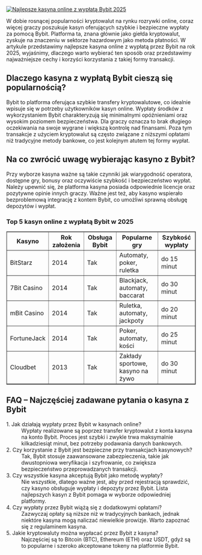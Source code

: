 [![Najlepsze kasyna online z wypłatą Bybit 2025](https://123-caf.pages.dev/gitsignup.png)](https://vrmoo.ru/Bt82HjjY)

<p>W dobie rosnącej popularności kryptowalut na rynku rozrywki online, coraz więcej graczy poszukuje kasyn oferujących szybkie i bezpieczne wypłaty za pomocą Bybit. Platforma ta, znana głównie jako giełda kryptowalut, zyskuje na znaczeniu w sektorze hazardowym jako metoda płatności. W artykule przedstawimy najlepsze kasyna online z wypłatą przez Bybit na rok 2025, wyjaśnimy, dlaczego warto wybierać ten sposób oraz przedstawimy najważniejsze cechy i korzyści korzystania z takiej formy transakcji.</p>  <h2>Dlaczego kasyna z wypłatą Bybit cieszą się popularnością?</h2> <p>Bybit to platforma oferująca szybkie transfery kryptowalutowe, co idealnie wpisuje się w potrzeby użytkowników kasyn online. Wypłaty środków z wykorzystaniem Bybit charakteryzują się minimalnymi opóźnieniami oraz wysokim poziomem bezpieczeństwa. Dla graczy oznacza to brak długiego oczekiwania na swoje wygrane i większą kontrolę nad finansami. Poza tym transakcje z użyciem kryptowalut są często związane z niższymi opłatami niż tradycyjne metody bankowe, co jest kolejnym atutem tej formy wypłat.</p>  <h2>Na co zwrócić uwagę wybierając kasyno z Bybit?</h2> <p>Przy wyborze kasyna ważne są takie czynniki jak wiarygodność operatora, dostępne gry, bonusy oraz oczywiście szybkość i bezpieczeństwo wypłat. Należy upewnić się, że platforma kasyna posiada odpowiednie licencje oraz pozytywne opinie innych graczy. Ważne jest też, aby kasyno wspierało bezproblemową integrację z kontem Bybit, co umożliwi sprawną obsługę depozytów i wypłat.</p>  <h3>Top 5 kasyn online z wypłatą Bybit w 2025</h3> <table border="1" cellpadding="5" cellspacing="0">   <thead>     <tr>       <th>Kasyno</th>       <th>Rok założenia</th>       <th>Obsługa Bybit</th>       <th>Popularne gry</th>       <th>Szybkość wypłaty</th>     </tr>   </thead>   <tbody>     <tr>       <td>BitStarz</td>       <td>2014</td>       <td>Tak</td>       <td>Automaty, poker, ruletka</td>       <td>do 15 minut</td>     </tr>     <tr>       <td>7Bit Casino</td>       <td>2014</td>       <td>Tak</td>       <td>Blackjack, automaty, baccarat</td>       <td>do 30 minut</td>     </tr>     <tr>       <td>mBit Casino</td>       <td>2014</td>       <td>Tak</td>       <td>Ruletka, automaty, jackpoty</td>       <td>do 20 minut</td>     </tr>     <tr>       <td>FortuneJack</td>       <td>2014</td>       <td>Tak</td>       <td>Poker, automaty, kości</td>       <td>do 25 minut</td>     </tr>     <tr>       <td>Cloudbet</td>       <td>2013</td>       <td>Tak</td>       <td>Zakłady sportowe, kasyno na żywo</td>       <td>do 30 minut</td>     </tr>   </tbody> </table>  <h2>FAQ – Najczęściej zadawane pytania o kasyna z Bybit</h2> <dl>   <dt>1. Jak działają wypłaty przez Bybit w kasynach online?</dt>   <dd>Wypłaty realizowane są poprzez transfer kryptowalut z konta kasyna na konto Bybit. Proces jest szybki i zwykle trwa maksymalnie kilkadziesiąt minut, bez potrzeby podawania danych bankowych.</dd>    <dt>2. Czy korzystanie z Bybit jest bezpieczne przy transakcjach kasynowych?</dt>   <dd>Tak, Bybit stosuje zaawansowane zabezpieczenia, takie jak dwustopniowa weryfikacja i szyfrowanie, co zwiększa bezpieczeństwo przeprowadzanych transakcji.</dd>    <dt>3. Czy wszystkie kasyna akceptują Bybit jako metodę wypłaty?</dt>   <dd>Nie wszystkie, dlatego ważne jest, aby przed rejestracją sprawdzić, czy kasyno obsługuje wypłaty i depozyty przez Bybit. Lista najlepszych kasyn z Bybit pomaga w wyborze odpowiedniej platformy.</dd>    <dt>4. Czy wypłaty przez Bybit wiążą się z dodatkowymi opłatami?</dt>   <dd>Zazwyczaj opłaty są niższe niż w tradycyjnych bankach, jednak niektóre kasyna mogą naliczać niewielkie prowizje. Warto zapoznać się z regulaminem kasyna.</dd>    <dt>5. Jakie kryptowaluty można wypłacać przez Bybit z kasyna?</dt>   <dd>Najczęściej są to Bitcoin (BTC), Ethereum (ETH) oraz USDT, gdyż są to popularne i szeroko akceptowane tokeny na platformie Bybit.</dd> </dl>